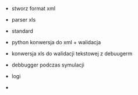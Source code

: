 
+ stworz format xml
+ parser xls
+ standard
+ python konwersja do xml + walidacja

+ konwersja xls do walidacji tekstowej z debuugerm
+ debbugger podczas symulacji
+ logi
+ 